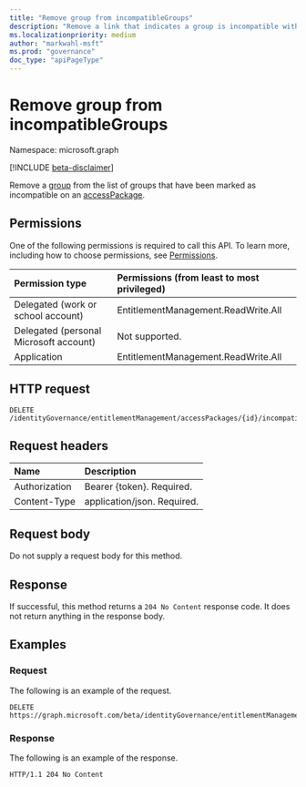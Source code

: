 ```yaml
---
title: "Remove group from incompatibleGroups"
description: "Remove a link that indicates a group is incompatible with a specified access package."
ms.localizationpriority: medium
author: "markwahl-msft"
ms.prod: "governance"
doc_type: "apiPageType"
---
```


# Remove group from incompatibleGroups

Namespace: microsoft.graph

[!INCLUDE [beta-disclaimer](../../includes/beta-disclaimer.md)]

Remove a [group](../resources/group.md) from the list of groups that have been marked as incompatible on an [accessPackage](../resources/accesspackage.md).  

## Permissions

One of the following permissions is required to call this API. To learn more, including how to choose permissions, see [Permissions](/graph/permissions-reference).

| Permission type                        | Permissions (from least to most privileged) |
|:---------------------------------------|:--------------------------------------------|
| Delegated (work or school account)     | EntitlementManagement.ReadWrite.All |
| Delegated (personal Microsoft account) | Not supported. |
| Application                            | EntitlementManagement.ReadWrite.All |

## HTTP request

<!-- { "blockType": "ignored" } -->

```http
DELETE /identityGovernance/entitlementManagement/accessPackages/{id}/incompatibleGroups/{id}/$ref
```

## Request headers

| Name          | Description   |
|:--------------|:--------------|
| Authorization | Bearer {token}. Required. |
| Content-Type  | application/json. Required.  |

## Request body

Do not supply a request body for this method.

## Response

If successful, this method returns a `204 No Content` response code. It does not return anything in the response body.

## Examples

### Request

The following is an example of the request.


<!-- {
  "blockType": "request",
  "name": "remove_incompatiblegroup_from_accesspackage"
}-->
```http
DELETE https://graph.microsoft.com/beta/identityGovernance/entitlementManagement/accessPackages/{id}/incompatibleGroups/{id}/$ref
```



### Response

The following is an example of the response.

<!-- {
  "blockType": "response"
} -->

```http
HTTP/1.1 204 No Content
```

<!-- uuid: 16cd6b66-4b1a-43a1-adaf-3a886856ed98
2019-02-04 14:57:30 UTC -->
<!-- {
  "type": "#page.annotation",
  "description": "Remove incompatibleGroup",
  "keywords": "",
  "section": "documentation",
  "tocPath": ""
}-->


